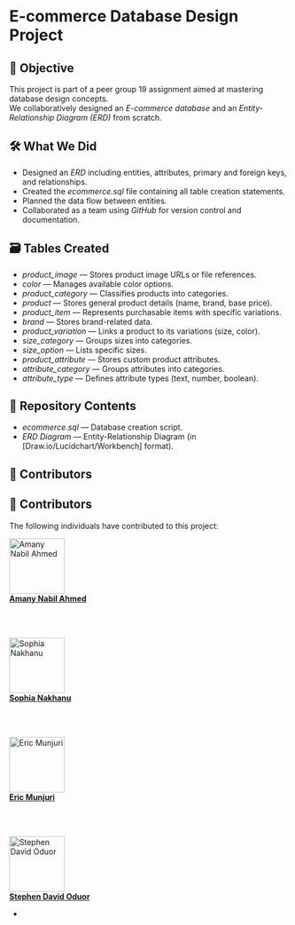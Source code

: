 # E-commerce Database Design Project

## 🎯 Objective
This project is part of a peer group 19 assignment aimed at mastering database design concepts.  
We collaboratively designed an *E-commerce database* and an *Entity-Relationship Diagram (ERD)* from scratch.

## 🛠️ What We Did
- Designed an *ERD* including entities, attributes, primary and foreign keys, and relationships.
- Created the *ecommerce.sql* file containing all table creation statements.
- Planned the data flow between entities.
- Collaborated as a team using *GitHub* for version control and documentation.

## 🗃️ Tables Created
- *product_image* — Stores product image URLs or file references.
- *color* — Manages available color options.
- *product_category* — Classifies products into categories.
- *product* — Stores general product details (name, brand, base price).
- *product_item* — Represents purchasable items with specific variations.
- *brand* — Stores brand-related data.
- *product_variation* — Links a product to its variations (size, color).
- *size_category* — Groups sizes into categories.
- *size_option* — Lists specific sizes.
- *product_attribute* — Stores custom product attributes.
- *attribute_category* — Groups attributes into categories.
- *attribute_type* — Defines attribute types (text, number, boolean).

## 📂 Repository Contents
- *ecommerce.sql* — Database creation script.
- *ERD Diagram* — Entity-Relationship Diagram (in [Draw.io/Lucidchart/Workbench] format).

## 🤝 Contributors
## 👥 Contributors
The following individuals have contributed to this project:

<div>
<a href="https://github.com/amanynabil" target="_blank">
  <img src="https://avatars.githubusercontent.com/u/0?v=4" width="100px" alt="Amany Nabil Ahmed"/>   
  <br />
  <b>Amany Nabil Ahmed</b>
</a>

<br /><br />

<a href="https://github.com/nakhanu" target="_blank">
  <img src="https://avatars.githubusercontent.com/u/131362156?v=4" width="100px" alt="Sophia Nakhanu"/>   
  <br />
  <b>Sophia Nakhanu</b>
</a>

<br /><br />

<a href="https://github.com/ericmunjuri" target="_blank">
  <img src="https://avatars.githubusercontent.com/u/0?v=4" width="100px" alt="Eric Munjuri"/>
  <br />
  <b>Eric Munjuri</b>
</a>

<br /><br />

<a href="https://github.com/stephendavidoduor" target="_blank">
  <img src="https://avatars.githubusercontent.com/u/0?v=4" width="100px" alt="Stephen David Oduor"/>
  <br />
  <b>Stephen David Oduor</b>
</a>

</div>

- 
